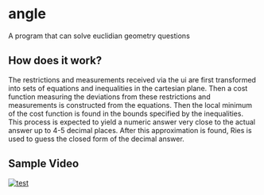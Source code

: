 # angle
A program that can solve euclidian geometry questions
## How does it work?
The restrictions and measurements received via the ui are first transformed into sets of equations and inequalities in the cartesian plane. Then a cost function measuring the deviations from these restrictions and measurements is constructed from the equations. Then the local minimum of the cost function is found in the bounds specified by the inequalities. This process is expected to yield a numeric answer very close to the actual answer up to 4-5 decimal places. After this approximation is found, Ries is used to guess the closed form of the decimal answer.
## Sample Video
[![test](http://img.youtube.com/vi/OOwJQDwlM3U/0.jpg)](http://www.youtube.com/watch?v=OOwJQDwlM3U "9")
